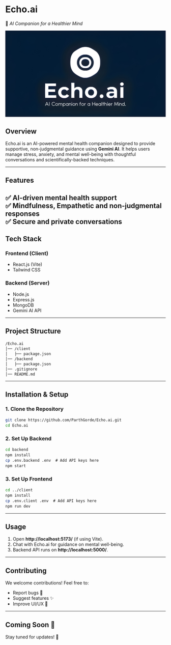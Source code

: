 # Echo.ai

🧠 *AI Companion for a Healthier Mind*

![Echo.ai Logo](./Echoai.jpg)

## Overview
Echo.ai is an AI-powered mental health companion designed to provide supportive, non-judgmental guidance using **Gemini AI**. It helps users manage stress, anxiety, and mental well-being with thoughtful conversations and scientifically-backed techniques.

---

## Features
✅ AI-driven mental health support  
✅ Mindfulness, Empathetic and non-judgmental responses  
✅ Secure and private conversations  
---

## **Tech Stack**  
### **Frontend (Client)**  
- React.js (Vite)   
- Tailwind CSS     

### **Backend (Server)**  
- Node.js   
- Express.js   
- MongoDB  
- Gemini AI API   

---  

## **Project Structure**  
```
/Echo.ai
│── /client  
│   ├── package.json  
│── /backend  
│   ├── package.json  
│── .gitignore  
│── README.md  
```

---  

## **Installation & Setup**  
### **1. Clone the Repository**  
```sh
git clone https://github.com/ParthGorde/Echo.ai.git
cd Echo.ai
```

### **2. Set Up Backend**  
```sh
cd backend
npm install
cp .env.backend .env  # Add API keys here
npm start
```

### **3. Set Up Frontend**  
```sh
cd ../client
npm install
cp .env.client .env  # Add API keys here
npm run dev
```

---  

## **Usage**  
1. Open **http://localhost:5173/** (if using Vite).   
2. Chat with Echo.ai for guidance on mental well-being.   
3. Backend API runs on **http://localhost:5000/**.   

---  

## **Contributing**  
We welcome contributions! Feel free to:   
- Report bugs 🐞   
- Suggest features ✨   
- Improve UI/UX 🎨   

---  

## **Coming Soon 🚀**  

Stay tuned for updates! 🎉

